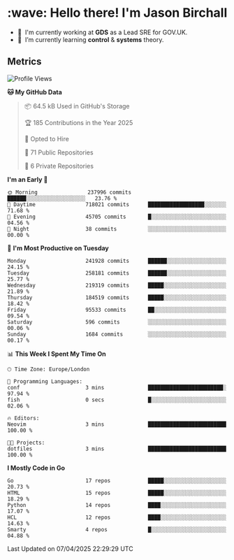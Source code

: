 <h1 align="left" id="jason-title">:wave: Hello there! I'm Jason Birchall</h1>

- :office: &nbsp;I'm currently working at **GDS** as a Lead SRE for GOV.UK.
- :seedling: &nbsp;I’m currently learning **control** & **systems** theory.

<h2>Metrics</h2>

<!--START_SECTION:waka-->
![Profile Views](http://img.shields.io/badge/Profile%20Views-1-blue)

**🐱 My GitHub Data** 

> 📦 64.5 kB Used in GitHub's Storage 
 > 
> 🏆 185 Contributions in the Year 2025
 > 
> 💼 Opted to Hire
 > 
> 📜 71 Public Repositories 
 > 
> 🔑 6 Private Repositories 
 > 
**I'm an Early 🐤** 

```text
🌞 Morning                237996 commits      ██████░░░░░░░░░░░░░░░░░░░   23.76 % 
🌆 Daytime                718021 commits      ██████████████████░░░░░░░   71.68 % 
🌃 Evening                45705 commits       █░░░░░░░░░░░░░░░░░░░░░░░░   04.56 % 
🌙 Night                  38 commits          ░░░░░░░░░░░░░░░░░░░░░░░░░   00.00 % 
```
📅 **I'm Most Productive on Tuesday** 

```text
Monday                   241928 commits      ██████░░░░░░░░░░░░░░░░░░░   24.15 % 
Tuesday                  258181 commits      ██████░░░░░░░░░░░░░░░░░░░   25.77 % 
Wednesday                219319 commits      █████░░░░░░░░░░░░░░░░░░░░   21.89 % 
Thursday                 184519 commits      █████░░░░░░░░░░░░░░░░░░░░   18.42 % 
Friday                   95533 commits       ██░░░░░░░░░░░░░░░░░░░░░░░   09.54 % 
Saturday                 596 commits         ░░░░░░░░░░░░░░░░░░░░░░░░░   00.06 % 
Sunday                   1684 commits        ░░░░░░░░░░░░░░░░░░░░░░░░░   00.17 % 
```


📊 **This Week I Spent My Time On** 

```text
🕑︎ Time Zone: Europe/London

💬 Programming Languages: 
conf                     3 mins              ████████████████████████░   97.94 % 
fish                     0 secs              █░░░░░░░░░░░░░░░░░░░░░░░░   02.06 % 

🔥 Editors: 
Neovim                   3 mins              █████████████████████████   100.00 % 

🐱‍💻 Projects: 
dotfiles                 3 mins              █████████████████████████   100.00 % 
```

**I Mostly Code in Go** 

```text
Go                       17 repos            █████░░░░░░░░░░░░░░░░░░░░   20.73 % 
HTML                     15 repos            █████░░░░░░░░░░░░░░░░░░░░   18.29 % 
Python                   14 repos            ████░░░░░░░░░░░░░░░░░░░░░   17.07 % 
HCL                      12 repos            ████░░░░░░░░░░░░░░░░░░░░░   14.63 % 
Smarty                   4 repos             █░░░░░░░░░░░░░░░░░░░░░░░░   04.88 % 
```




 Last Updated on 07/04/2025 22:29:29 UTC
<!--END_SECTION:waka-->

<!-- links -->

[issues page]: https://github.com/jasonBirchall/jasonBirchall/issues "jasonBirchall/issues"
